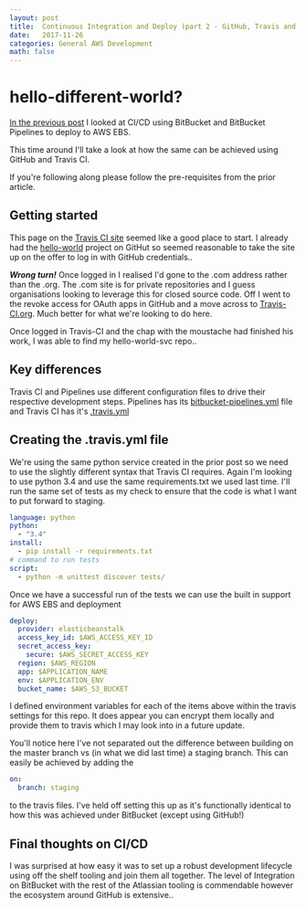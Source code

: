 ```yaml
---
layout: post
title:  Continuous Integration and Deploy (part 2 - GitHub, Travis and AWS EBS)
date:   2017-11-26
categories: General AWS Development
math: false
---
```


# hello-different-world?

[In the previous post](http://thoughts.harbour22.uk/general/aws/development/cd-bitbucket-pipelines-and-ebs/) I looked at CI/CD using BitBucket and BitBucket Pipelines to deploy to AWS EBS.

This time around I'll take a look at how the same can be achieved using GitHub and Travis CI.

If you're following along please follow the pre-requisites from the prior article.

## Getting started

This page on the [Travis CI site](https://travis-ci.com/getting_started) seemed like a good place to start.  I already had the [hello-world](https://github.com/harbour22/hello-world-svc) project on GitHut so seemed reasonable to take the site up on the offer to log in with GitHub credentials..

***Wrong turn!***  Once logged in I realised I'd gone to the .com address rather than the .org.  The .com site is for private repositories and I guess organisations looking to leverage this for closed source code.  Off I went to the revoke access for OAuth apps in GitHub and a move across to [Travis-CI.org](https://travis-ci.org).  Much better for what we're looking to do here.

Once logged in Travis-CI and the chap with the moustache had finished his work, I was able to find my hello-world-svc repo..

## Key differences

Travis CI and Pipelines use different configuration files to drive their respective development steps.  Pipelines has its [bitbucket-pipelines.yml](https://github.com/harbour22/hello-world-svc/blob/master/bitbucket-pipelines.yml) file and Travis CI has it's [.travis.yml](https://github.com/harbour22/hello-world-svc/blob/master/.travis.yml)

## Creating the .travis.yml file

We're using the same python service created in the prior post so we need to use the slightly different syntax that Travis CI requires.  Again I'm looking to use python 3.4 and use the same requirements.txt we used last time.  I'll run the same set of tests as my check to ensure that the code is what I want to put forward to staging.
```YAML
language: python
python:
  - "3.4"
install:
  - pip install -r requirements.txt
# command to run tests
script:
  - python -m unittest discover tests/
```

Once we have a successful run of the tests we can use the built in support for AWS EBS and deployment
```YAML
deploy:
  provider: elasticbeanstalk
  access_key_id: $AWS_ACCESS_KEY_ID
  secret_access_key:
    secure: $AWS_SECRET_ACCESS_KEY
  region: $AWS_REGION
  app: $APPLICATION_NAME
  env: $APPLICATION_ENV
  bucket_name: $AWS_S3_BUCKET
```

I defined environment variables for each of the items above within the travis settings for this repo.  It does appear you can encrypt them locally and provide them to travis which I may look into in a future update.

You'll notice here I've not separated out the difference between building on the master branch vs (in what we did last time) a staging branch.  This can easily be achieved by adding the

```YAML
on:
  branch: staging
```

to the travis files.  I've held off setting this up as it's functionally identical to how this was achieved under BitBucket (except using GitHub!)

## Final thoughts on CI/CD

I was surprised at how easy it was to set up a robust development lifecycle using off the shelf tooling and join them all together.  The level of Integration on BitBucket with the rest of the Atlassian tooling is commendable however the ecosystem around GitHub is extensive..
